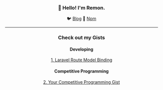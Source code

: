 <h3 align="center">👋 Hello! I'm Remon.</h3>

<p align="center">
  🐦 <a href="https://dev.to/remonhasan">Blog</a> 🐹
  <a href="https://www.npmjs.com/~remonhasan">Npm</a>
</p>

---

<div align="center">
  <h3>Check out my Gists</h3>
  <h4>Developing</h4>
  <div align="center">
    <a href="https://gist.github.com/Remonhasan/f3c4f184d3c2f9be70cdb5d57d79b2d7">
      1. Laravel Route Model Binding
    </a>
  </div>
  <h4>Competitive Programming</h4>
  <div align="center">
    <a href="https://gist.github.com/Remonhasan/your-gist-id">
      2. Your Competitive Programming Gist
    </a>
  </div>
</div>
